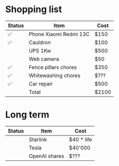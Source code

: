 # Shopping list

| Status | Item                   | Cost  |
| ------ | ---------------------- | ----- |
| ✅     | Phone Xiaomi Redmi 13C | $150  |
| ✅     | Cauldron               | $100  |
|        | UPS 1Kw                | $500  |
|        | Web camera             | $50   |
| ✅     | Fence pillars chores   | $350  |
| ✅     | Whitewashing chores    | $???  |
| ✅     | Car repair             | $500  |
|        | Total                  | $2100 |

# Long term

| Status | Item          | Cost        |
| ------ | ------------- | ----------- |
|        | Starlink      | $40 \* life |
|        | Tesla         | $40'000     |
|        | OpenAI shares | $???        |
